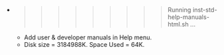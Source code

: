 * >>>>>>>>> Running inst-std-help-manuals-html.sh ...
  * Add user & developer manuals in Help menu.
  * Disk size = 3184988K. Space Used = 64K.
